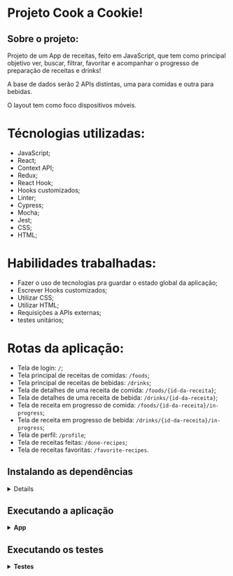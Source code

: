 # Projeto Cook a Cookie!

## Sobre o projeto:

  Projeto de um App de receitas, feito em JavaScript, que tem como principal objetivo ver, buscar, filtrar, favoritar e acompanhar o progresso de preparação de receitas e drinks!

  A base de dados serão 2 APIs distintas, uma para comidas e outra para bebidas.

  O layout tem como foco dispositivos móveis.
  

# Técnologias utilizadas:

 - JavaScript;
 - React;
 - Context API;
 - Redux;
 - React Hook;
 - Hooks customizados;
 - Linter;
 - Cypress;
 - Mocha;
 - Jest;
 - CSS;
 - HTML;

# Habilidades trabalhadas:

 - Fazer o uso de tecnologias pra guardar o estado global da aplicação;
 - Escrever Hooks customizados;
 - Utilizar CSS;
 - Utilizar HTML;
 - Requisições a APIs externas;
 - testes unitários;
 
 
# Rotas da aplicação:

   * Tela de login: `/`;
   * Tela principal de receitas de comidas: `/foods`;
   * Tela principal de receitas de bebidas: `/drinks`;
   * Tela de detalhes de uma receita de comida: `/foods/{id-da-receita}`;
   * Tela de detalhes de uma receita de bebida: `/drinks/{id-da-receita}`;
   * Tela de receita em progresso de comida: `/foods/{id-da-receita}/in-progress`;
   * Tela de receita em progresso de bebida: `/drinks/{id-da-receita}/in-progress`;
   * Tela de perfil: `/profile`;
   * Tela de receitas feitas: `/done-recipes`;
   * Tela de receitas favoritas: `/favorite-recipes`.


## Instalando as dependências

<details>

  ```json
    # Clone o repositório:
    git clone git@github.com:LucianooDutra/projetoAppDeReceitas.git
    
    # Entre no diretório:
    cd projetoAppDeReceitas
    
    # Instale as dependências:
    npm install
  ```
</details>

## Executando a aplicação

<details>
 <summary><strong>App</strong></summary><br />


- Para rodar o App:

Para executar digite o seguinte comando no terminal a partir da raiz do projeto:

  ```json
    npm start
  ```


</details>


## Executando os testes

<details>
 <summary><strong>Testes</strong></summary><br />

 Foi utilizado o react-testing-library para a realização dos testes;

- Para rodar todos os testes:

Para executar todos os testes digite o seguinte comando no terminal a partir da raiz do projeto:

  ```json
    npm test
  ```


</details>


